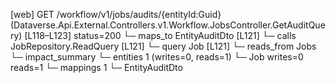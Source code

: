 [web] GET /workflow/v1/jobs/audits/{entityId:Guid}  (Dataverse.Api.External.Controllers.v1.Workflow.JobsController.GetAuditQuery)  [L118–L123] status=200
  └─ maps_to EntityAuditDto [L121]
  └─ calls JobRepository.ReadQuery [L121]
  └─ query Job [L121]
    └─ reads_from Jobs
  └─ impact_summary
    └─ entities 1 (writes=0, reads=1)
      └─ Job writes=0 reads=1
    └─ mappings 1
      └─ EntityAuditDto

